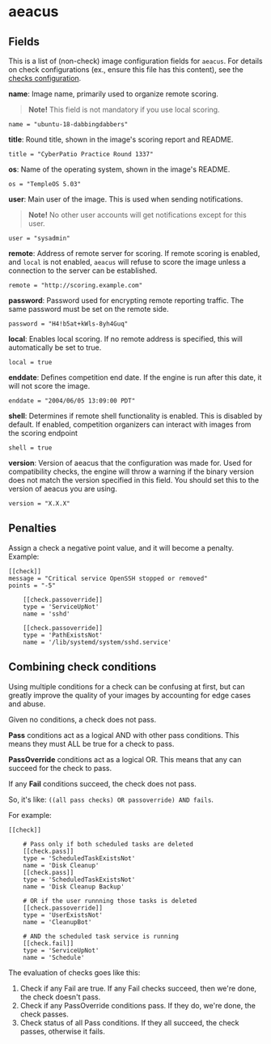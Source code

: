 # aeacus

## Fields

This is a list of (non-check) image configuration fields for `aeacus`. For details on check configurations (ex., ensure this file has this content), see the [checks configuration](./checks.md).

**name**: Image name, primarily used to organize remote scoring.

> **Note!** This field is not mandatory if you use local scoring.

```
name = "ubuntu-18-dabbingdabbers"
```

**title**: Round title, shown in the image's scoring report and README.

```
title = "CyberPatio Practice Round 1337"
```

**os**: Name of the operating system, shown in the image's README.

```
os = "TempleOS 5.03"
```

**user**: Main user of the image. This is used when sending notifications.

> **Note!** No other user accounts will get notifications except for this user.

```
user = "sysadmin"
```

**remote**: Address of remote server for scoring. If remote scoring is enabled, and `local` is not enabled, `aeacus` will refuse to score the image unless a connection to the server can be established.

```
remote = "http://scoring.example.com"
```

**password**: Password used for encrypting remote reporting traffic. The same password must be set on the remote side.

```
password = "H4!b5at+kWls-8yh4Guq"
```

**local**: Enables local scoring. If no remote address is specified, this will automatically be set to true.

```
local = true
```

**enddate**: Defines competition end date. If the engine is run after this date, it will not score the image.

```
enddate = "2004/06/05 13:09:00 PDT"
```

**shell**: Determines if remote shell functionality is enabled. This is disabled by default. If enabled, competition organizers can interact with images from the scoring endpoint

```
shell = true
```

**version**: Version of aeacus that the configuration was made for. Used for compatibility checks, the engine will throw a warning if the binary version does not match the version specified in this field. You should set this to the version of aeacus you are using.

```
version = "X.X.X"
```

## Penalties

Assign a check a negative point value, and it will become a penalty. Example:

```
[[check]]
message = "Critical service OpenSSH stopped or removed"
points = "-5"

    [[check.passoverride]]
    type = 'ServiceUpNot'
    name = 'sshd'

    [[check.passoverride]]
    type = 'PathExistsNot'
    name = '/lib/systemd/system/sshd.service'
```

## Combining check conditions

Using multiple conditions for a check can be confusing at first, but can greatly improve the quality of your images by accounting for edge cases and abuse.

Given no conditions, a check does not pass.

**Pass** conditions act as a logical AND with other pass conditions. This means they must ALL be true for a check to pass.

**PassOverride** conditions act as a logical OR. This means that any can succeed for the check to pass.

If any **Fail** conditions succeed, the check does not pass.

So, it's like: ``((all pass checks) OR passoverride) AND fails``.

For example:

```
[[check]]

    # Pass only if both scheduled tasks are deleted
    [[check.pass]]
    type = 'ScheduledTaskExistsNot'
    name = 'Disk Cleanup'
    [[check.pass]]
    type = 'ScheduledTaskExistsNot'
    name = 'Disk Cleanup Backup'

    # OR if the user runnning those tasks is deleted
    [[check.passoverride]]
    type = 'UserExistsNot'
    name = 'CleanupBot'

    # AND the scheduled task service is running
    [[check.fail]]
    type = 'ServiceUpNot'
    name = 'Schedule'
```

The evaluation of checks goes like this:
1. Check if any Fail are true. If any Fail checks succeed, then we're done, the check doesn't pass.
2. Check if any PassOverride conditions pass. If they do, we're done, the check passes.
3. Check status of all Pass conditions. If they all succeed, the check passes, otherwise it fails.
